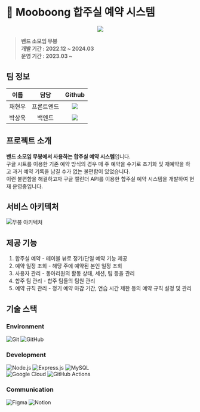 # :guitar: Mooboong 합주실 예약 시스템

<div align="center">
    <img src="http://104.199.126.203:3000/CI.jpg"/>
</div>

<blockquote>

<p dir="auto">
<strong>
밴드 소모임 무붕
</strong><br>
<strong>
개발 기간 : 2022.12 ~ 2024.03
</strong><br>
<strong>
운영 기간 : 2023.03 ~ 
</strong>
</p>

</blockquote>

## 팀 정보

|  이름  |    담당    |                                                                                  Github                                                                                  |
| :----: | :--------: | :----------------------------------------------------------------------------------------------------------------------------------------------------------------------: |
| 채현우 | 프론트엔드 | <a href="https://github.com/hyunwoo0081" target="_blank"><img src="https://img.shields.io/badge/hyunwoo0081-181717?style=flat-square&logo=github&logoColor=white"/> </a> |
| 박상욱 |   백엔드   |      <a href="https://github.com/sw0501" target="_blank"><img src="https://img.shields.io/badge/sw0501-181717?style=flat-square&logo=github&logoColor=white"/> </a>      |

## 프로젝트 소개

<p>

<strong>밴드 소모임 무붕에서 사용하는 합주실 예약 시스템</strong>입니다.
<br>
구글 시트를 이용한 기존 예약 방식의 경우 매 주 예약을 수기로 초기화 및 재예약을 하고 과거 예약 기록을 남길 수가 없는 불편함이 있었습니다.
<br> 이런 불편함을 해결하고자 구글 캘린더 API를 이용한 합주실 예약 시스템을 개발하여 현재 운영중입니다.

</p>

## 서비스 아키텍처

![무붕 아키텍처](https://github.com/user-attachments/assets/f949a0af-596d-490d-adf6-ccf1569888b6)

## 제공 기능

1. 합주실 예약 - 테이블 뷰로 정기/단일 예약 기능 제공
2. 예약 일정 조회 - 해당 주에 예약된 본인 일정 조회
3. 사용자 관리 - 동아리원의 활동 상태, 세션, 팀 등을 관리
4. 합주 팀 관리 - 합주 팀들의 팀원 관리
5. 예약 규칙 관리 - 정기 예약 마감 기간, 연습 시간 제한 등의 예약 규칙 설정 및 관리

## 기술 스택

### Environment

![Git](https://img.shields.io/badge/git-%23F05033.svg?style=for-the-badge&logo=git&logoColor=white)
![GitHub](https://img.shields.io/badge/github-%23121011.svg?style=for-the-badge&logo=github&logoColor=white)

### Development

![Node.js](https://img.shields.io/badge/Node.js-339933.svg?&style=for-the-badge&logo=Node.js&logoColor=white)
![Express.js](https://img.shields.io/badge/express.js-%23404d59.svg?style=for-the-badge&logo=express&logoColor=%2361DAFB)
![MySQL](https://img.shields.io/badge/mysql-4479A1.svg?style=for-the-badge&logo=mysql&logoColor=white)<br>
![Google Cloud](https://img.shields.io/badge/GoogleCloud-%234285F4.svg?style=for-the-badge&logo=google-cloud&logoColor=white)
![GitHub Actions](https://img.shields.io/badge/github%20actions-%232671E5.svg?style=for-the-badge&logo=githubactions&logoColor=white)

### Communication

![Figma](https://img.shields.io/badge/figma-%23F24E1E.svg?style=for-the-badge&logo=figma&logoColor=white)
![Notion](https://img.shields.io/badge/Notion-%23000000.svg?style=for-the-badge&logo=notion&logoColor=white)
